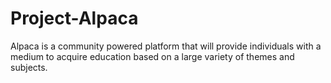 # Project-Alpaca
Alpaca is a community powered platform that will provide individuals with a medium to acquire education based on a large variety of themes and subjects.
